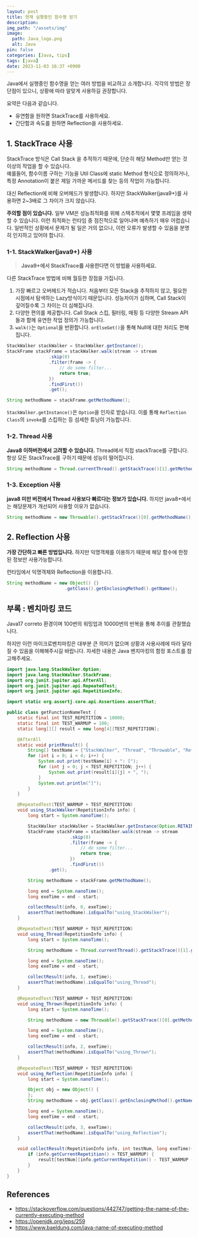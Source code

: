 ```yaml
---
layout: post
title: 현재 실행중인 함수명 얻기
description:
img_path: "/assets/img"
image:
  path: Java_logo.png
  alt: Java
pin: false
categories: [Java, tips]
tags: [java]
date: 2023-11-03 16:37 +0900
---
```


Java에서 실행중인 함수명을 얻는 여러 방법을 비교하고 소개합니다.
각각의 방법은 장단점이 있으니, 상황에 따라 알맞게 사용하길 권장합니다.

요약은 다음과 같습니다.

- 유연함을 원하면 StackTrace를 사용하세요.
- 간단함과 속도를 원하면 Reflection을 사용하세요.

## 1. StackTrace 사용

StackTrace 방식은 Call Stack 을 추적하기 때문에, 단순히 해당 Method만 얻는 것 이상의 작업을 할 수 있습니다.  
예를들어, 함수이름 구하는 기능을 Util Class에 static Method 형식으로 정의하거나, 특정 Annotation이 붙은 제일 가까운 메서드를 찾는 등의 작업이 가능합니다.

대신 Reflection에 비해 오버헤드가 발생합니다. 하지만 StackWalker(java9+)를 사용하면 2~3배로 그 차이가 크지 않습니다.

**주의할 점이 있습니다.** 일부 VM은 성능최적화를 위해 스택추적에서 몇몇 프레임을 생략할 수 있습니다. 이런 최적화는 런타임 중 점진적으로 일어나며 예측하기 매우 어렵습니다. 일반적인 상황에서 문제가 될 일은 거의 없으나, 이런 오류가 발생할 수 있음을 분명히 인지하고 있어야 합니다.

### 1-1. StackWalker(java9+) 사용

> **Java9+에서 StackTrace를 사용한다면 이 방법을 사용하세요.**

다른 StackTrace 방법에 비해 월등한 장점을 가집니다.

1. 가장 빠르고 오버헤드가 적습니다. 처음부터 모든 Stack을 추적하지 않고, 필요한 시점에서 탐색하는 Lazy방식이기 때문입니다. 성능차이가 심하며, Call Stack이 깊어질수록 그 차이는 더 심해집니다.
2. 다양한 편의를 제공합니다. Call Stack 스킵, 필터링, 매핑 등 다양한 Stream API들과 함께 유연한 작업 정의가 가능합니다.
3. `walk()`는 `Optional`을 반환합니다. `orElseGet()`을 통해 Null에 대한 처리도 편해집니다.

```java
StackWalker stackWalker = StackWalker.getInstance();
StackFrame stackFrame = stackWalker.walk(stream -> stream
                .skip(0)
                .filter(frame -> {
                    // do some filter...
                    return true;
                })
                .findFirst())
                .get();

String methodName = stackFrame.getMethodName();
```

`StackWalker.getInstance()`은 `Option`을 인자로 받습니다. 이를 통해 `Reflection Class`의 `invoke`를 스킵하는 등 섬세한 튜닝이 가능합니다.

### 1-2. Thread 사용

**Java8 이하버전에서 고려할 수 있습니다.** Thread에서 직접 stackTrace를 구합니다. 항상 모든 StackTrace를 구하기 때문에 성능이 떨어집니다.

```java
String methodName = Thread.currentThread().getStackTrace()[1].getMethodName();
```

### 1-3. Exception 사용

**java8 미만 버전에서 Thread 사용보다 빠르다는 정보가 있습니다.** 하지만 java8+에서는 해당문제가 개선되어 사용할 이유가 없습니다.

```java
String methodName = new Throwable().getStackTrace()[0].getMethodName();
```

## 2. Reflection 사용

**가장 간단하고 빠른 방법입니다.** 하지만 익명객체를 이용하기 때문에 해당 함수에 한정된 정보만 사용가능합니다.

런타임에서 익명객체와 Reflection을 이용합니다.

```java
String methodName = new Object() {}
                      .getClass().getEnclosingMethod().getName();
```

## 부록 : 벤치마킹 코드

Java17 correto 환경이며 100번의 워밍업과 10000번의 반복을 통해 추이를 관찰했습니다.

하지만 이런 마이크로벤치마킹은 대부분 큰 의미가 없으며 상황과 사용사례에 따라 달라질 수 있음을 이해해주시길 바랍니다. 자세한 내용은 Java 벤치마킹의 함정 포스트를 참고해주세요.

```java
import java.lang.StackWalker.Option;
import java.lang.StackWalker.StackFrame;
import org.junit.jupiter.api.AfterAll;
import org.junit.jupiter.api.RepeatedTest;
import org.junit.jupiter.api.RepetitionInfo;

import static org.assertj.core.api.Assertions.assertThat;

public class getFunctionNameTest {
    static final int TEST_REPETITION = 10000;
    static final int TEST_WARMUP = 100;
    static long[][] result = new long[4][TEST_REPETITION];

    @AfterAll
    static void printResult() {
        String[] testName = {"StackWalker", "Thread", "Throwable", "Reflection"};
        for (int i = 0; i < 4; i++) {
            System.out.print(testName[i] + ": [");
            for (int j = 0; j < TEST_REPETITION; j++) {
                System.out.print(result[i][j] + ", ");
            }
            System.out.println("]");
        }
    }

    @RepeatedTest(TEST_WARMUP + TEST_REPETITION)
    void using_StackWalker(RepetitionInfo info) {
        long start = System.nanoTime();

        StackWalker stackWalker = StackWalker.getInstance(Option.RETAIN_CLASS_REFERENCE);
        StackFrame stackFrame = stackWalker.walk(stream -> stream
                        .skip(0)
                        .filter(frame -> {
                            // do some filter...
                            return true;
                        })
                        .findFirst())
                .get();

        String methodName = stackFrame.getMethodName();

        long end = System.nanoTime();
        long exeTime = end - start;

        collectResult(info, 0, exeTime);
        assertThat(methodName).isEqualTo("using_StackWalker");
    }

    @RepeatedTest(TEST_WARMUP + TEST_REPETITION)
    void using_Thread(RepetitionInfo info) {
        long start = System.nanoTime();

        String methodName = Thread.currentThread().getStackTrace()[1].getMethodName();

        long end = System.nanoTime();
        long exeTime = end - start;

        collectResult(info, 1, exeTime);
        assertThat(methodName).isEqualTo("using_Thread");
    }

    @RepeatedTest(TEST_WARMUP + TEST_REPETITION)
    void using_Thrown(RepetitionInfo info) {
        long start = System.nanoTime();

        String methodName = new Throwable().getStackTrace()[0].getMethodName();

        long end = System.nanoTime();
        long exeTime = end - start;

        collectResult(info, 2, exeTime);
        assertThat(methodName).isEqualTo("using_Thrown");
    }

    @RepeatedTest(TEST_WARMUP + TEST_REPETITION)
    void using_Reflection(RepetitionInfo info) {
        long start = System.nanoTime();

        Object obj = new Object() {
        };
        String methodName = obj.getClass().getEnclosingMethod().getName();

        long end = System.nanoTime();
        long exeTime = end - start;

        collectResult(info, 3, exeTime);
        assertThat(methodName).isEqualTo("using_Reflection");
    }

    void collectResult(RepetitionInfo info, int testNum, long exeTime){
        if (info.getCurrentRepetition() > TEST_WARMUP) {
            result[testNum][info.getCurrentRepetition() - TEST_WARMUP - 1] = exeTime;
        }
    }
}
```

## References

- https://stackoverflow.com/questions/442747/getting-the-name-of-the-currently-executing-method
- https://openjdk.org/jeps/259
- https://www.baeldung.com/java-name-of-executing-method
